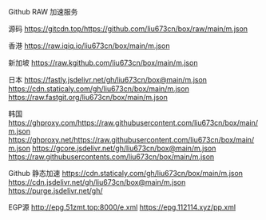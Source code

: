 Github RAW 加速服务

源码
https://gitcdn.top/https://github.com/liu673cn/box/raw/main/m.json

香港
https://raw.iqiq.io/liu673cn/box/main/m.json

新加坡
https://raw.kgithub.com/liu673cn/box/main/m.json

日本
https://fastly.jsdelivr.net/gh/liu673cn/box@main/m.json
https://cdn.staticaly.com/gh/liu673cn/box/main/m.json
https://raw.fastgit.org/liu673cn/box/main/m.json

韩国
https://ghproxy.com/https://raw.githubusercontent.com/liu673cn/box/main/m.json
https://ghproxy.net/https://raw.githubusercontent.com/liu673cn/box/main/m.json
https://gcore.jsdelivr.net/gh/liu673cn/box@main/m.json
https://raw.githubusercontents.com/liu673cn/box/main/m.json

Github 静态加速
https://cdn.staticaly.com/gh/liu673cn/box/main/m.json
https://cdn.jsdelivr.net/gh/liu673cn/box@main/m.json
https://purge.jsdelivr.net/gh/

EGP源
http://epg.51zmt.top:8000/e.xml
https://epg.112114.xyz/pp.xml
